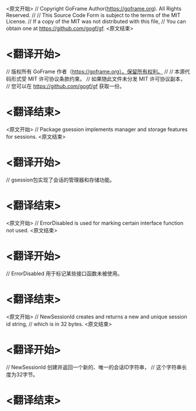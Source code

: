 
<原文开始>
// Copyright GoFrame Author(https://goframe.org). All Rights Reserved.
//
// This Source Code Form is subject to the terms of the MIT License.
// If a copy of the MIT was not distributed with this file,
// You can obtain one at https://github.com/gogf/gf.
<原文结束>

# <翻译开始>
// 版权所有 GoFrame 作者（https://goframe.org）。保留所有权利。
//
// 本源代码形式受 MIT 许可协议条款约束。
// 如果随此文件未分发 MIT 许可协议副本，
// 您可以在 https://github.com/gogf/gf 获取一份。
# <翻译结束>


<原文开始>
// Package gsession implements manager and storage features for sessions.
<原文结束>

# <翻译开始>
// gsession包实现了会话的管理器和存储功能。
# <翻译结束>


<原文开始>
// ErrorDisabled is used for marking certain interface function not used.
<原文结束>

# <翻译开始>
// ErrorDisabled 用于标记某些接口函数未被使用。
# <翻译结束>


<原文开始>
// NewSessionId creates and returns a new and unique session id string,
// which is in 32 bytes.
<原文结束>

# <翻译开始>
// NewSessionId 创建并返回一个新的、唯一的会话ID字符串，
// 这个字符串长度为32字节。
# <翻译结束>

